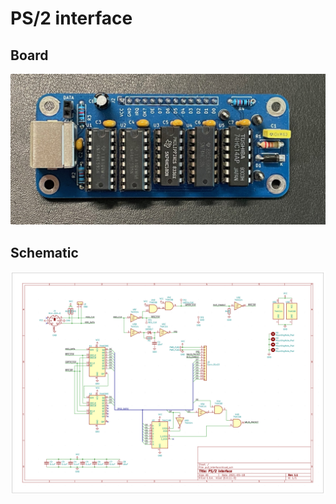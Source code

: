 # PS/2 interface

## Board

![board](./images/board.jpg)

## Schematic

![schematic](./images/schematic.png)
